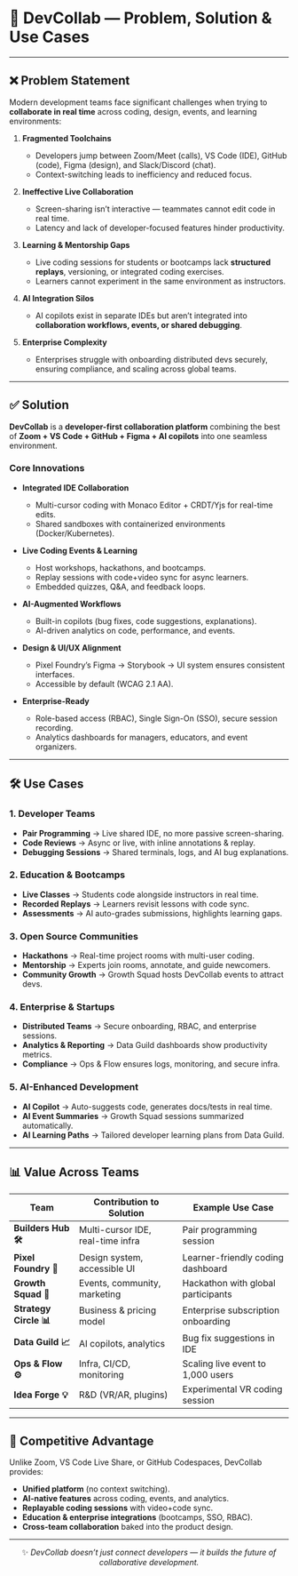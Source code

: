 # 🧩 DevCollab — Problem, Solution & Use Cases  

---

## ❌ Problem Statement  

Modern development teams face significant challenges when trying to **collaborate in real time** across coding, design, events, and learning environments:  

1. **Fragmented Toolchains**  
   - Developers jump between Zoom/Meet (calls), VS Code (IDE), GitHub (code), Figma (design), and Slack/Discord (chat).  
   - Context-switching leads to inefficiency and reduced focus.  

2. **Ineffective Live Collaboration**  
   - Screen-sharing isn’t interactive — teammates cannot edit code in real time.  
   - Latency and lack of developer-focused features hinder productivity.  

3. **Learning & Mentorship Gaps**  
   - Live coding sessions for students or bootcamps lack **structured replays**, versioning, or integrated coding exercises.  
   - Learners cannot experiment in the same environment as instructors.  

4. **AI Integration Silos**  
   - AI copilots exist in separate IDEs but aren’t integrated into **collaboration workflows, events, or shared debugging**.  

5. **Enterprise Complexity**  
   - Enterprises struggle with onboarding distributed devs securely, ensuring compliance, and scaling across global teams.  

---

## ✅ Solution  

**DevCollab** is a **developer-first collaboration platform** combining the best of **Zoom + VS Code + GitHub + Figma + AI copilots** into one seamless environment.  

### Core Innovations  

- **Integrated IDE Collaboration**  
  - Multi-cursor coding with Monaco Editor + CRDT/Yjs for real-time edits.  
  - Shared sandboxes with containerized environments (Docker/Kubernetes).  

- **Live Coding Events & Learning**  
  - Host workshops, hackathons, and bootcamps.  
  - Replay sessions with code+video sync for async learners.  
  - Embedded quizzes, Q&A, and feedback loops.  

- **AI-Augmented Workflows**  
  - Built-in copilots (bug fixes, code suggestions, explanations).  
  - AI-driven analytics on code, performance, and events.  

- **Design & UI/UX Alignment**  
  - Pixel Foundry’s Figma → Storybook → UI system ensures consistent interfaces.  
  - Accessible by default (WCAG 2.1 AA).  

- **Enterprise-Ready**  
  - Role-based access (RBAC), Single Sign-On (SSO), secure session recording.  
  - Analytics dashboards for managers, educators, and event organizers.  

---

## 🛠️ Use Cases  

### 1. Developer Teams  
- **Pair Programming** → Live shared IDE, no more passive screen-sharing.  
- **Code Reviews** → Async or live, with inline annotations & replay.  
- **Debugging Sessions** → Shared terminals, logs, and AI bug explanations.  

### 2. Education & Bootcamps  
- **Live Classes** → Students code alongside instructors in real time.  
- **Recorded Replays** → Learners revisit lessons with code sync.  
- **Assessments** → AI auto-grades submissions, highlights learning gaps.  

### 3. Open Source Communities  
- **Hackathons** → Real-time project rooms with multi-user coding.  
- **Mentorship** → Experts join rooms, annotate, and guide newcomers.  
- **Community Growth** → Growth Squad hosts DevCollab events to attract devs.  

### 4. Enterprise & Startups  
- **Distributed Teams** → Secure onboarding, RBAC, and enterprise sessions.  
- **Analytics & Reporting** → Data Guild dashboards show productivity metrics.  
- **Compliance** → Ops & Flow ensures logs, monitoring, and secure infra.  

### 5. AI-Enhanced Development  
- **AI Copilot** → Auto-suggests code, generates docs/tests in real time.  
- **AI Event Summaries** → Growth Squad sessions summarized automatically.  
- **AI Learning Paths** → Tailored developer learning plans from Data Guild.  

---

## 📊 Value Across Teams  

| Team             | Contribution to Solution | Example Use Case |
|------------------|--------------------------|------------------|
| **Builders Hub 🛠** | Multi-cursor IDE, real-time infra | Pair programming session |
| **Pixel Foundry 🎨** | Design system, accessible UI | Learner-friendly coding dashboard |
| **Growth Squad 📢** | Events, community, marketing | Hackathon with global participants |
| **Strategy Circle 📊** | Business & pricing model | Enterprise subscription onboarding |
| **Data Guild 📈** | AI copilots, analytics | Bug fix suggestions in IDE |
| **Ops & Flow ⚙** | Infra, CI/CD, monitoring | Scaling live event to 1,000 users |
| **Idea Forge 💡** | R&D (VR/AR, plugins) | Experimental VR coding session |

---

## 🚀 Competitive Advantage  

Unlike Zoom, VS Code Live Share, or GitHub Codespaces, DevCollab provides:  

- **Unified platform** (no context switching).  
- **AI-native features** across coding, events, and analytics.  
- **Replayable coding sessions** with video+code sync.  
- **Education & enterprise integrations** (bootcamps, SSO, RBAC).  
- **Cross-team collaboration** baked into the product design.  

---

<div align="center">

✨ *DevCollab doesn’t just connect developers — it builds the future of collaborative development.*  

</div>
